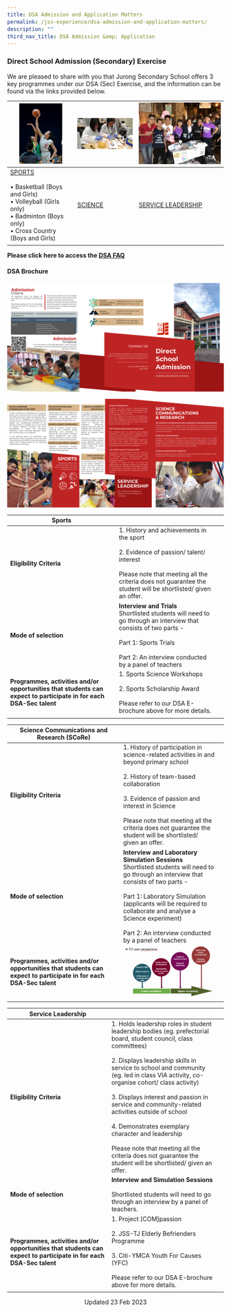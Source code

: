 ```yaml
---
title: DSA Admission and Application Matters
permalink: /jss-experience/dsa-admission-and-application-matters/
description: ""
third_nav_title: DSA Admission &amp; Application
---
```

### Direct School Admission (Secondary) Exercise

We are pleased to share with you that Jurong Secondary School offers 3 key programmes under our DSA (Sec) Exercise, and the information can be found via the links provided below.

| <img src="/images/sports.jpg" style="width:100px;"> | <img src="/images/science%20communication%20n%20research.jpg" style="width:200px;"> | <img src="/images/proj%20compassion.jpg" style="width:300px;"> |
| -------- | -------- | -------- |
| [SPORTS](https://jurongsec.moe.edu.sg/our-experiences/dsa-admission-and-application-matters/direct-school-admission-sports/) <br><br>• Basketball (Boys and Girls) <br> • Volleyball (Girls only) <br> • Badminton (Boys only) <br> • Cross Country (Boys and Girls) | [SCIENCE](https://jurongsec.moe.edu.sg/jss-experience/dsa-admission-and-application-matters/direct-school-admission-science-communications/) | [SERVICE LEADERSHIP](https://jurongsec.moe.edu.sg/our-experiences/dsa-admission-and-application-matters/direct-school-admission-service-leadership/) |
| | |



**Please click here to access the [DSA FAQ](https://jurongsec.moe.edu.sg/our-experiences/dsa-admission-and-application-matters/dsa-faq/)**

#### DSA Brochure
![](/images/DSA%20Brochure%202022%20External.png)

![](/images/DSA%20Brochure%202022%20Internal.png)

| Sports |  |  |
|---|---|---|
| **Eligibility Criteria** | 1. History and achievements in the sport<br><br>2. Evidence of passion/ talent/ interest<br><br>Please note that meeting all the criteria does not guarantee the student will be shortlisted/ given an offer. |  |
| **Mode of selection** | **Interview and Trials**<br>Shortlisted students will need to go through an interview that consists of two parts -<br><br>Part 1: Sports Trials<br><br>Part 2: An interview conducted by a panel of teachers |  |
| **Programmes, activities and/or opportunities that students can expect to participate in for each DSA-Sec talent** | 1. Sports Science Workshops<br><br>2. Sports Scholarship Award<br><br>Please refer to our DSA E-brochure above for more details. |  |
| | | |

| Science Communications and Research (SCoRe) |  |  |
|---|---|---|
| **Eligibility Criteria** | 1. History of participation in science-related activities in and beyond primary school<br><br>2. History of team-based collaboration<br><br>3. Evidence of passion and interest in Science<br><br>Please note that meeting all the criteria does not guarantee the student will be shortlisted/ given an offer. |  |
| **Mode of selection** | **Interview and Laboratory Simulation Sessions**<br>Shortlisted students will need to go through an interview that consists of two parts -<br><br>Part 1: Laboratory Simulation (applicants will be required to collaborate and analyse a Science experiment)<br><br>Part 2: An interview conducted by a panel of teachers |  |
| **Programmes, activities and/or opportunities that students can expect to participate in for each DSA-Sec talent** | ![](/images/science%20research.png) |  |
| | | |

| Service Leadership |  |  |
|---|---|---|
| **Eligibility Criteria** | 1.  Holds leadership roles in student leadership bodies (eg. prefectorial  board, student council, class committees)<br><br>2. Displays leadership skills in service to school and community (eg. led in class VIA activity, co-organise cohort/ class activity)<br><br>3. Displays interest and passion in service and community-related activities outside of school<br><br> 4. Demonstrates exemplary character and leadership<br><br>Please note that meeting all the criteria does not guarantee the student will be shortlisted/ given an offer. |  |
| **Mode of selection** | **Interview and Simulation Sessions** <br><br>Shortlisted students will need to go through an interview by a panel of teachers. |  |
| **Programmes, activities and/or opportunities that students can expect to participate in for each DSA-Sec talent** | 1. Project [COM]passion<br><br>2. JSS-TJ Elderly Befrienders Programme<br><br>3. Citi-YMCA Youth For Causes (YFC) <br><br>Please refer to our DSA E-brochure above for more details. |  |
| | | |


		 
<center> Updated 23 Feb 2023 </center>